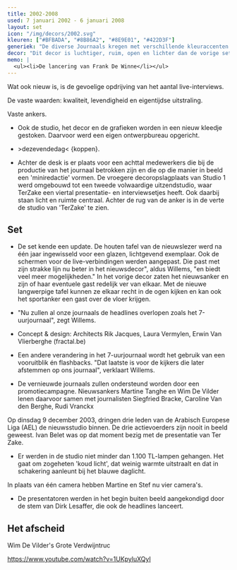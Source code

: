 ```yaml
---
title: 2002-2008
used: 7 januari 2002 - 6 januari 2008
layout: set
icon: "/img/decors/2002.svg"
kleuren: ["#BFBADA", "#8B86A2", "#8E9E01", "#422D3F"]
generiek: "De diverse Journaals kregen met verschillende kleuraccenten een eigen uitzicht, zodat ze beter herkenbaar werden. Elke intro toont een groot cijfer van het journaal: 1, 6, 7 of een letter X bij een extra journaal. In de achtergrond verschijnen lijnen van een elektrisch circuit die oplichten."
decor: "Dit decor is luchtiger, ruim, open en lichter dan de vorige sets. Deze aanpassingen komt er omdat bleek dat in het oude decor, de nieuwslezer vaak belerend overkwam bij de kijker."
memo: |
  <ul><li>De lancering van Frank De Winne</li></ul>
---
```


Wat ook nieuw is, is de gevoelige opdrijving van het aantal live-interviews.

De vaste waarden: kwaliteit, levendigheid en eigentijdse uitstraling.

Vaste ankers.

* Ook de studio, het decor en de grafieken worden in een nieuw kleedje gestoken. Daarvoor werd een eigen ontwerpbureau opgericht.

* <hetjournaal> <terzake> >dezevendedag< {koppen}.

* Achter de desk is er plaats voor een achttal medewerkers die bij de productie van het journaal betrokken zijn en die op die manier in beeld een 'miniredactie' vormen. De vroegere decoropslagplaats van Studio 1 werd omgebouwd tot een tweede volwaardige uitzendstudio, waar TerZake een viertal presentatie- en interviewsetjes heeft. Ook daarbij staan licht en ruimte centraal. Achter de rug van de anker is in de verte de studio van 'TerZake' te zien.

## Set

* De set kende een update. De houten tafel van de nieuwslezer werd na één jaar ingewisseld voor een glazen, lichtgevend exemplaar. Ook de schermen voor de live-verbindingen werden aangepast. Die past met zijn strakke lijn nu beter in het nieuwsdecor", aldus Willems, "en biedt veel meer mogelijkheden."
In het vorige decor zaten het nieuwsanker en zijn of haar eventuele gast redelijk ver van elkaar. Met de nieuwe langwerpige tafel kunnen ze elkaar recht in de ogen kijken en kan ook het sportanker een gast over de vloer krijgen.

* "Nu zullen al onze journaals de headlines overlopen zoals het 7-uurjournaal", zegt Willems.

* Concept & design: Architects Rik Jacques, Laura Vermylen, Erwin Van Vlierberghe (fractal.be)

* Een andere verandering in het 7-uurjournaal wordt het gebruik van een vooruitblik én flashbacks. "Dat laatste is voor de kijkers die later afstemmen op ons journaal", verklaart Willems.

* De vernieuwde journaals zullen ondersteund worden door een promotiecampagne. Nieuwsankers Martine Tanghe en Wim De Vilder lenen daarvoor samen met journalisten Siegfried Bracke, Caroline Van den Berghe, Rudi Vranckx

<div class="alt">
<div class="grid grid-pad">

Op dinsdag 9 december 2003, dringen drie leden van de Arabisch Europese Liga (AEL) de nieuwsstudio binnen. De drie actievoerders zijn nooit in beeld geweest. Ivan Belet was op dat moment bezig met de presentatie van Ter Zake.

</div>
</div>

* Er werden in de studio niet minder dan 1.100 TL-lampen gehangen. Het gaat om zogeheten 'koud licht', dat weinig warmte uitstraalt en dat in schakering aanleunt bij het blauwe daglicht.

In plaats van één camera hebben Martine en Stef nu vier camera's.

* De presentatoren werden in het begin buiten beeld aangekondigd door de stem van Dirk Lesaffer, die ook de headlines lanceert.

## Het afscheid

Wim De Vilder's Grote Verdwijntruc

https://www.youtube.com/watch?v=1UKpyluXQyI
